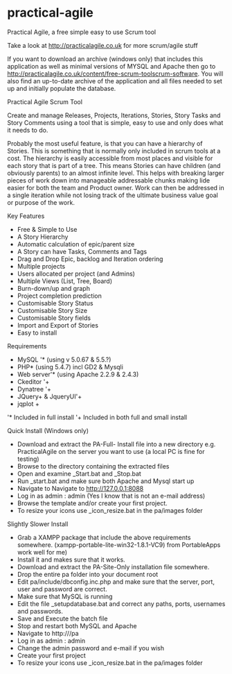 practical-agile
===============

Practical Agile, a free simple easy to use Scrum tool

Take a look at http://practicalagile.co.uk for more scrum/agile stuff

If you want to download an archive (windows only) that includes this application as well as minimal versions of MYSQL and Apache then go to http://practicalagile.co.uk/content/free-scrum-toolscrum-software. You will also find an up-to-date archive of the application and all files needed to set up and initially populate the database.

Practical Agile Scrum Tool


Create and manage Releases, Projects, Iterations, Stories, Story Tasks and Story Comments using a tool that is simple, easy to use and only does what it needs to do.


Probably the most useful feature, is that you can have a hierarchy of Stories. This is something that is normally only included in scrum tools at a cost. The hierarchy is easily accessible from most places and visible for each story that is part of a tree. This means Stories can have children (and obviously parents) to an almost infinite level. This helps with breaking larger pieces of work down into manageable addressable chunks making lide easier for both the team and Product owner. Work can then be addressed in a single iteration while not losing track of the ultimate business value goal or purpose of the work. 


Key Features
 
*  Free & Simple to Use
*  A Story Hierarchy 
*  Automatic calculation of epic/parent size
*  A Story can have Tasks, Comments and Tags
*  Drag and Drop Epic, backlog and Iteration ordering
*  Multiple projects 
*  Users allocated per project (and Admins)
*  Multiple Views (List, Tree,  Board)
*  Burn-down/up and graph
*  Project completion prediction
*  Customisable Story Status
*  Customisable Story Size
*  Customisable Story fields
*  Import and Export of Stories
*  Easy to install
 


Requirements 
 
*  MySQL '* (using  v 5.0.67 & 5.5.?)
*  PHP* (using  5.4.7) incl GD2 & Mysqli
*  Web server'* (using Apache 2.2.9 & 2.4.3)
*  Ckeditor '+ 
*  Dynatree '+ 
*  JQuery+ & JqueryUI'+ 
*  jqplot +
 
  '* Included in full install
  '+ Included in both full and small install



Quick Install (Windows only)
* Download and extract  the PA-Full- Install  file into a new directory e.g. PracticalAgile  on the server you want to use (a local PC is fine for testing)
*  Browse  to the directory containing the extracted files 
*  Open and examine _Start.bat and _Stop.bat
*  Run _start.bat and make sure both Apache and Mysql start up
*  Navigate to Navigate to http://127.0.0.1:8088
*  Log in as admin : admin  (Yes I know that is not an e-mail address)
*  Browse the template and/or create your first project.
*  To resize your icons use _icon_resize.bat in the pa/images  folder


Slightly Slower Install 
*	Grab a XAMPP package that include the above requirements somewhere. (xampp-portable-lite-win32-1.8.1-VC9) from PortableApps work well for me)
*	Install it and makes sure that it works.
*	Download and extract  the PA-Site-Only installation file somewhere.
*	Drop the entire pa folder into your document root
*	Edit pa/include/dbconfig.inc.php and make sure that the server, port, user and password are correct.
*	Make sure that MySQL is running
*	Edit the file _setupdatabase.bat and correct any paths, ports, usernames and passwords.
*	Save and Execute the batch file
*	Stop and restart both MySQL and Apache
*	Navigate to http://<yourwebserver>/pa
*	Log in as admin : admin 
*	Change the admin password  and e-mail if you wish
*	Create your first project
*	To resize your icons use _icon_resize.bat in the pa/images  folder
